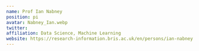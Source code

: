 ```yaml
---
name: Prof Ian Nabney
position: pi
avatar: Nabney_Ian.webp
twitter:
affiliation: Data Science, Machine Learning
website: https://research-information.bris.ac.uk/en/persons/ian-nabney
---
```

